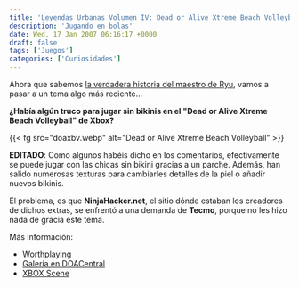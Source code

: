 ```yaml
---
title: 'Leyendas Urbanas Volumen IV: Dead or Alive Xtreme Beach Volleyball'
description: 'Jugando en bolas'
date: Wed, 17 Jan 2007 06:16:17 +0000
draft: false
tags: ['Juegos']
categories: ['Curiosidades']
---
```


Ahora que sabemos [la verdadera historia del maestro de Ryu](/leyendas-urbanas-volumen-iii-street-fighter/), vamos a pasar a un tema algo más reciente...

**¿Había algún truco para jugar sin bikinis en el "Dead or Alive Xtreme Beach Volleyball" de Xbox?**

{{< fg src="doaxbv.webp" alt="Dead or Alive Xtreme Beach Volleyball" >}}

**EDITADO**: Como algunos habéis dicho en los comentarios, efectivamente se puede jugar con las chicas sin bikini gracias a un parche. Además, han salido numerosas texturas para cambiarles detalles de la piel o añadir nuevos bikinis.

El problema, es que **NinjaHacker.net**, el sitio dónde estaban los creadores de dichos extras, se enfrentó a una demanda de **Tecmo**, porque no les hizo nada de gracia este tema.

Más información:

*   [Worthplaying](http://www.worthplaying.com/article.php?sid=23629)
*   [Galería en DOACentral](http://www.doacentral.com/Gallery/GalleryNinjaHacker.aspx?aid=124)
*   [XBOX Scene](http://www.xbox-scene.com/xbox1data/sep/EEplpVVAVlvkMwJKZR.php)